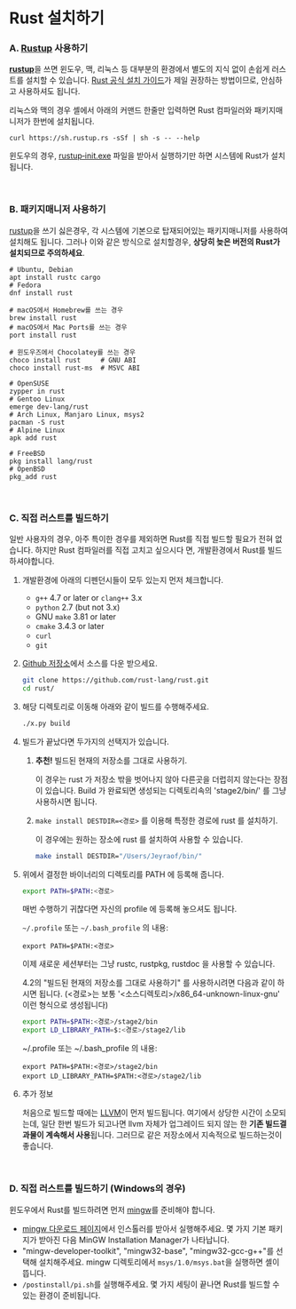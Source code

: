Rust 설치하기
========

### A. [Rustup] 사용하기
[**rustup**][rustup]을 쓰면 윈도우, 맥, 리눅스 등 대부분의 환경에서 별도의 지식 없이 손쉽게 러스트를 설치할 수 있습니다. [Rust 공식 설치 가이드]가 제일 권장하는 방법이므로, 안심하고 사용하셔도 됩니다.

리눅스와 맥의 경우 셸에서 아래의 커맨드 한줄만 입력하면 Rust 컴파일러와 패키지매니저가 한번에 설치됩니다.
```shell
curl https://sh.rustup.rs -sSf | sh -s -- --help
```
윈도우의 경우, [rustup‑init.exe] 파일을 받아서 실행하기만 하면 시스템에 Rust가 설치됩니다.

<br>

### B. 패키지매니저 사용하기
[rustup]을 쓰기 싫은경우, 각 시스템에 기본으로 탑재되어있는 패키지매니저를 사용하여 설치해도 됩니다. 그러나 이와 같은 방식으로 설치할경우, **상당히 늦은 버전의 Rust가 설치되므로 주의하세요**.

```shell
# Ubuntu, Debian
apt install rustc cargo
# Fedora
dnf install rust

# macOS에서 Homebrew를 쓰는 경우
brew install rust
# macOS에서 Mac Ports를 쓰는 경우
port install rust

# 윈도우즈에서 Chocolatey를 쓰는 경우
choco install rust     # GNU ABI
choco install rust-ms  # MSVC ABI

# OpenSUSE
zypper in rust
# Gentoo Linux
emerge dev-lang/rust
# Arch Linux, Manjaro Linux, msys2
pacman -S rust
# Alpine Linux
apk add rust

# FreeBSD
pkg install lang/rust
# OpenBSD
pkg_add rust
```

[Rust 공식 설치 가이드]: https://www.rust-lang.org/ko-KR/install.html
[rustup]: https://rustup.rs
[rustup‑init.exe]: https://win.rustup.rs/

<br>

### C. 직접 러스트를 빌드하기
일반 사용자의 경우, 아주 특이한 경우를 제외하면 Rust를 직접 빌드할 필요가 전혀 없습니다. 하지만 Rust 컴파일러를 직접 고치고 싶으시다
면, 개발환경에서 Rust를 빌드하셔야합니다.

1.  개발환경에 아래의 디펜던시들이 모두 있는지 먼저 체크합니다.

    * `g++` 4.7 or later or `clang++` 3.x
    * `python` 2.7 (but not 3.x)
    * GNU `make` 3.81 or later
    * `cmake` 3.4.3 or later
    * `curl`
    * `git`

1.  [Github 저장소]에서 소스를 다운 받으세요.

    ```bash
    git clone https://github.com/rust-lang/rust.git
    cd rust/
    ```

1.  해당 디렉토리로 이동해 아래와 같이 빌드를 수행해주세요.

    ```bash
    ./x.py build
    ```

1.  빌드가 끝났다면 두가지의 선택지가 있습니다.

    1.  **추천!** 빌드된 현재의 저장소를 그대로 사용하기.

        이 경우는 rust 가 저장소 밖을 벗어나지 않아 다른곳을 더럽히지 않는다는 장점이 있습니다. Build 가 완료되면 생성되는 디렉토리속의 'stage2/bin/' 를 그냥 사용하시면 됩니다.

    1.  `make install DESTDIR=<경로>` 를 이용해 특정한 경로에 rust 를 설치하기.

        이 경우에는 원하는 장소에 rust 를 설치하여 사용할 수 있습니다.

        ```bash
        make install DESTDIR="/Users/Jeyraof/bin/"
        ```

1.  위에서 결정한 바이너리의 디렉토리를 PATH 에 등록해 줍니다.

    ```bash
    export PATH=$PATH:<경로>
    ```

    매번 수행하기 귀찮다면 자신의 profile 에 등록해 놓으셔도 됩니다.

    `~/.profile` 또는 `~/.bash_profile` 의 내용:

    ```.profile
    export PATH=$PATH:<경로>
    ```

    이제 새로운 세션부터는 그냥 rustc, rustpkg, rustdoc 을 사용할 수 있습니다.


    4.2의 "빌드된 현재의 저장소를 그대로 사용하기" 를 사용하시려면 다음과 같이 하시면 됩니다. (<경로>는 보통 '<소스디렉토리>/x86_64-unknown-linux-gnu' 이런 형식으로 생성됩니다)

    ```bash
    export PATH=$PATH:<경로>/stage2/bin
    export LD_LIBRARY_PATH=$:<경로>/stage2/lib
    ```

    ~/.profile 또는 ~/.bash_profile 의 내용:

    ```.profile
    export PATH=$PATH:<경로>/stage2/bin
    export LD_LIBRARY_PATH=$PATH:<경로>/stage2/lib
    ```

1.  추가 정보

    처음으로 빌드할 때에는 [LLVM][llvm]이 먼저 빌드됩니다. 여기에서 상당한 시간이 소모되는데, 일단 한번 빌드가 되고나면 llvm 자체가 업그레이드 되지 않는 한 **기존 빌드결과물이 계속해서 사용**됩니다. 그러므로 같은 저장소에서 지속적으로 빌드하는것이 좋습니다.

<br>

### D. 직접 러스트를 빌드하기 (Windows의 경우)
윈도우에서 Rust를 빌드하려면 먼저 [mingw][]를 준비해야 합니다.

-   [mingw 다운로드 페이지][mingw-sf-files]에서 인스톨러를 받아서 실행해주세요.
    몇 가지 기본 패키지가 받아진 다음 MinGW Installation Manager가 나타납니다.
-   "mingw-developer-toolkit", "mingw32-base", "mingw32-gcc-g++"를 선택해 설치해주세요.
    mingw 디렉토리에서 `msys/1.0/msys.bat`을 실행하면 셸이 뜹니다.
-   `/postinstall/pi.sh`를 실행해주세요.
    몇 가지 세팅이 끝나면 Rust를 빌드할 수 있는 환경이 준비됩니다.

[Github 저장소]: https://github.com/rust-lang/rust
[llvm]: http://llvm.org/
[mingw]: http://mingw.org/
[mingw-sf-files]: http://sourceforge.net/projects/mingw/files/